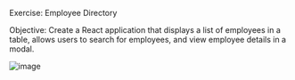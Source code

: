 Exercise: Employee Directory

Objective: Create a React application that displays a list of employees in a table, allows users to search for employees, and view employee details in a modal.

![image](https://github.com/BEGDAR8ZOUHAIR/employee-directory/assets/93929557/30b0efb5-9091-4eb8-ae39-e554ba8df089)

